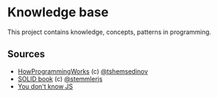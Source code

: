 # Knowledge base

This project contains knowledge, concepts, patterns in programming.

## Sources

- [HowProgrammingWorks](https://github.com/HowProgrammingWorks/Index) (c) [@tshemsedinov](https://github.com/tshemsedinov)
- [SOLID book](https://solidbook.io/) (c) [@stemmlerjs](https://github.com/stemmlerjs)
- [You don't know JS](https://github.com/getify/You-Dont-Know-JS)
